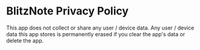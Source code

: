 # BlitzNote Privacy Policy
This app does not collect or share any user / device data. Any user / device data this app stores is permanently erased if you clear the app's data or delete the app.

